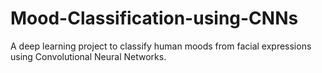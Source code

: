 # Mood-Classification-using-CNNs
A deep learning project to classify human moods from facial expressions using Convolutional Neural Networks.
